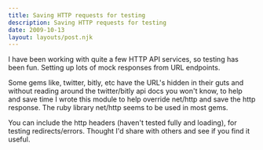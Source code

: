 ```yaml
---
title: Saving HTTP requests for testing
description: Saving HTTP requests for testing
date: 2009-10-13
layout: layouts/post.njk
---
```

I have been working with quite a few HTTP API services, so testing has been fun. Setting up lots of mock responses from URL endpoints.

Some gems like, twitter, bitly, etc have the URL's hidden in their guts and without reading around the twitter/bitly api docs you won't know, to help and save time I wrote this module to help override net/http and save the http response. The ruby library net/http seems to be used in most gems.

You can include the http headers (haven't tested fully and loading), for testing redirects/errors. Thought I'd share with others and see if you find it useful.

<script src="http://gist.github.com/209380.js"></script>
